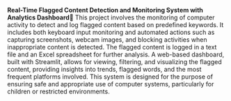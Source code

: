 **Real-Time Flagged Content Detection and Monitoring System with Analytics Dashboard**🧐
This project involves the monitoring of computer activity to detect and log flagged content based on predefined keywords. It includes both keyboard input monitoring and automated actions such as capturing screenshots, webcam images, and blocking activities when inappropriate content is detected. The flagged content is logged in a text file and an Excel spreadsheet for further analysis. A web-based dashboard, built with Streamlit, allows for viewing, filtering, and visualizing the flagged content, providing insights into trends, flagged words, and the most frequent platforms involved. This system is designed for the purpose of ensuring safe and appropriate use of computer systems, particularly for children or restricted environments.
